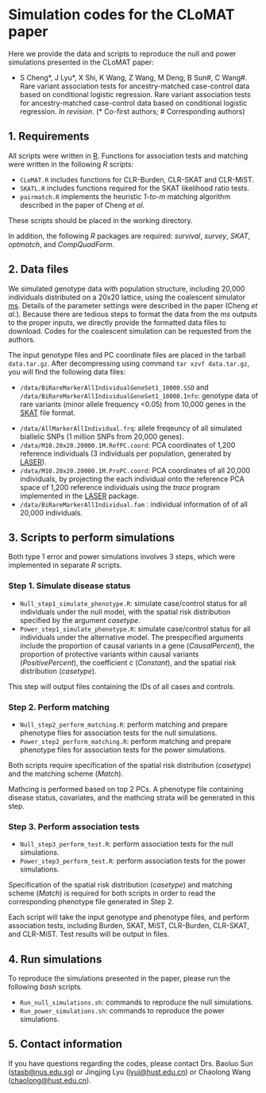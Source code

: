 # Simulation codes for the CLoMAT paper

Here we provide the data and scripts to reproduce the null and power simulations presented in the CLoMAT paper:

* S Cheng\*, J Lyu\*, X Shi, K Wang, Z Wang, M Deng, B Sun#, C Wang#. Rare variant association tests for ancestry-matched case-control data based on conditional logistic regression. Rare variant association tests for ancestry-matched case-control data based on conditional logistic regression. *In revision*. (\* Co-first authors; # Corresponding authors)



## 1. Requirements

All scripts were written in [R](https://www.r-project.org/). Functions for association tests and matching were written in the following *R* scripts:

- `CLoMAT.R` includes functions for CLR-Burden,  CLR-SKAT and CLR-MiST.
- `SKATL.R` includes functions required for the SKAT likelihood ratio tests.
- `pairmatch.R` implements the heuristic *1-to-m* matching algorithm described in the paper of Cheng *et al.*

These scripts should be placed in the working directory. 

In addition, the following *R* packages are required: *survival*, *survey*, *SKAT*, *optmatch*, and *CompQuadForm*.



## 2. Data files

We simulated genotype data with population structure, including 20,000 individuals distributed on a 20x20 lattice, using the coalescent simulator [ms](http://home.uchicago.edu/~rhudson1/source/mksamples.html). Details of the parameter settings were described in the paper (Cheng *et al.*). Because there are tedious steps to format the data from the *ms* outputs to the proper inputs, we directly provide the formatted data files to download. Codes for the coalescent simulation can be requested from the authors.

The input genotype files and PC coordinate files are placed in the tarball `data.tar.gz`. After decompressing using command `tar xzvf data.tar.gz`, you will find the following data files:

* `/data/BiRareMarkerAllIndividualGeneSet1_10000.SSD` and `/data/BiRareMarkerAllIndividualGeneSet1_10000.Info`: genotype data of rare variants (minor allele frequency <0.05) from 10,000 genes in the [SKAT](https://cran.r-project.org/web/packages/SKAT/index.html) file format.

- `/data/AllMarkerAllIndividual.frq`: allele freqeuncy of all simulated biallelic SNPs (1 million SNPs from 20,000 genes).
- `/data/M10.20x20.20000.1M.RefPC.coord`: PCA coordinates of 1,200 reference individuals (3 individuals per population, generated by [LASER](http://csg.sph.umich.edu/chaolong/LASER/)).
- `/data/M10.20x20.20000.1M.ProPC.coord`: PCA coordinates of all 20,000 individuals, by projecting the each individual onto the reference PCA space of 1,200 reference individuals using the *trace* program implemented in the [LASER](http://csg.sph.umich.edu/chaolong/LASER/) package.  
- `/data/BiRareMarkerAllIndividual.fam` : individual information of of all 20,000 individuals.



 ## 3. Scripts to perform simulations

Both type 1 error and power simulations involves 3 steps, which were implemented in separate *R* scripts.

### Step 1. Simulate disease status

- `Null_step1_simulate_phenotype.R`: simulate case/control status for all individuals under the null model, with the spatial risk distribution specified by the argument *casetype*.
- `Power_step1_simulate_phenotype.R`: simulate case/control status for all individuals under the alternative model. The prespecified arguments include the proportion of causal variants in a gene (*CausalPercent*), the proportion of protective variants within causal variants (*PositivePercent*), the coefficient c (*Constant*), and the spatial risk distribution (*casetype*).

This step will output files containing the IDs of all cases and controls. 

### Step 2. Perform matching

- `Null_step2_perform_matching.R`: perform matching and prepare phenotype files for association tests for the null simulations.
- `Power_step2_perform_matching.R`: perform matching and prepare phenotype files for association tests for the power simulations.

Both scripts require specification of the spatial risk distribution (*casetype*) and the matching scheme (*Match*). 

Mathcing is performed based on top 2 PCs. A phenotype file containing disease status, covariates, and the mathcing strata will be generated in this step. 

### Step 3. Perform association tests

- `Null_step3_perform_test.R`: perform association tests for the null simulations.
- `Power_step3_perform_test.R`: perform association tests for the power simulations.

Specification of the spatial risk distribution (*casetype*) and matching scheme (*Match*) is required for both scripts in order to read the corresponding phenotype file generated in Step 2. 

Each script will take the input genotype and phenotype files, and perform association tests, including Burden, SKAT, MiST, CLR-Burden, CLR-SKAT, and CLR-MiST. Test results will be output in files.



 ## 4. Run simulations

To reproduce the simulations presented in the paper, please run the following *bash* scripts.

- `Run_null_simulations.sh`: commands to reproduce the null simulations.
- `Run_power_simulations.sh`: commands to reproduce the power simulations.



 ## 5. Contact information

If you have questions regarding the codes, please contact Drs. Baoluo Sun (stasb@nus.edu.sg) or Jingjing Lyu (lyuj@hust.edu.cn) or Chaolong Wang (chaolong@hust.edu.cn).


